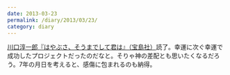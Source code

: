 ```yaml
---
date: 2013-03-23
permalink: /diary/2013/03/23/
category: diary
---
```


[川口淳一郎『はやぶさ、そうまでして君は』（宝島社）](http://www.amazon.co.jp/dp/4796678913)読了。幸運に次ぐ幸運で成功したプロジェクトだったのだなと。そりゃ神の差配とも思いたくなるだろう。7年の月日を考えると、感傷に包まれるのも納得。